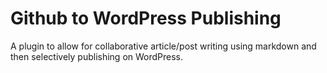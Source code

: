# Github to WordPress Publishing
A plugin to allow for collaborative article/post writing using markdown and then selectively publishing on WordPress.
